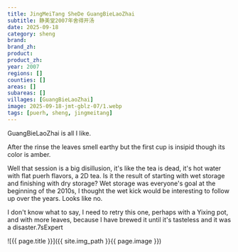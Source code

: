 ```yaml
---
title: JingMeiTang SheDe GuangBieLaoZhai
subtitle: 静美堂2007年舍得开汤
date: 2025-09-18
category: sheng
brand: 
brand_zh: 
product: 
product_zh: 
year: 2007
regions: []
counties: []
areas: []
subareas: []
villages: [GuangBieLaoZhai]
image: 2025-09-18-jmt-gblz-07/1.webp
tags: [puerh, sheng, jingmeitang]
---
```


GuangBieLaoZhai is all I like. 

After the rinse the leaves smell earthy but the first cup is insipid though its color is amber. 

Well that session is a big disillusion, it's like the tea is dead, it's hot water with flat puerh flavors, a 2D tea.
Is it the result of starting with wet storage and finishing with dry storage?
Wet storage was everyone's goal at the beginning of the 2010s, I thought the wet kick would be interesting to follow up over the years. Looks like no.

I don't know what to say, I need to retry this one, perhaps with a Yixing pot, and with more leaves, because I have brewed it until it's tasteless and it was a disaster.7sExpert

![{{ page.title }}]({{ site.img_path }}{{ page.image }})
